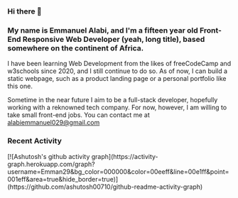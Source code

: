 
### Hi there 👋
<h3> My name is Emmanuel Alabi, and I'm a fifteen year old Front-End Responsive Web Developer (yeah, long title), based somewhere on the continent of Africa.</h3>
<p>

I have been learning Web Development from the likes of freeCodeCamp and w3schools since 2020, and I still continue to do so. As of now, I can build a static webpage, such as a product landing page or a personal portfolio like this one.

Sometime in the near future I aim to be a full-stack developer, hopefully working with a reknowned tech company. For now, however, I am willing to take small front-end jobs. You can contact me at alabiemmanuel029@gmail.com </p>

<h3>Recent Activity</h3>
[![Ashutosh's github activity graph](https://activity-graph.herokuapp.com/graph?username=Emman29&bg_color=000000&color=00eeff&line=00e1ff&point=001eff&area=true&hide_border=true)](https://github.com/ashutosh00710/github-readme-activity-graph)

<!--
**Emman29/emman29** is a ✨ _special_ ✨ repository because its `README.md` (this file) appears on your GitHub profile.

Here are some ideas to get you started:

- 🔭 I’m currently working on ...
- 🌱 I’m currently learning ...
- 👯 I’m looking to collaborate on ...
- 🤔 I’m looking for help with ...
- 💬 Ask me about ...
- 📫 How to reach me: ...
- 😄 Pronouns: ...
- ⚡ Fun fact: ...
-->
